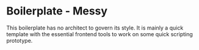 Boilerplate - Messy
=========
This boilerplate has no architect to govern its style.  It is mainly a quick template with the essential frontend tools to work on some quick scripting prototype.


